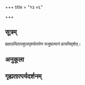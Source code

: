 +++
title = "१३ ०६"

+++
## सूत्रम्
प्रक्षालयितारमुपस्पृश्योत्तरेण यजुषात्मानं प्रत्यभिमृशेत्।
## अनुकूला

## गृह्यतात्पर्यदर्शनम्

